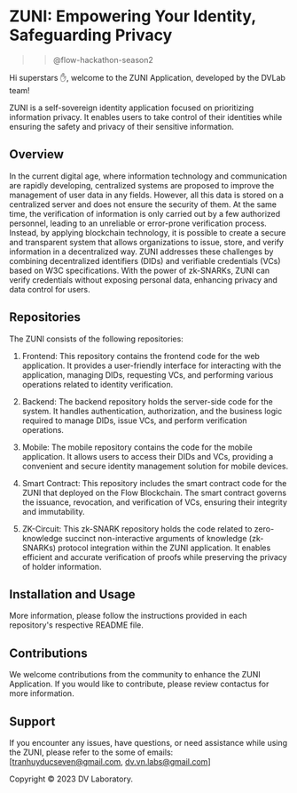# ZUNI: Empowering Your Identity, Safeguarding Privacy
>> @flow-hackathon-season2

Hi superstars ✋, welcome to the ZUNI Application, developed by the DVLab team! 

ZUNI is a self-sovereign identity application focused on prioritizing information privacy. It enables users to take control of their identities while ensuring the safety and privacy of their sensitive information.

## Overview
In the current digital age, where information technology and communication are rapidly developing, centralized systems are proposed to improve the management of user data in any fields. However, all this data is stored on a centralized server and does not ensure the security of them. At the same time, the verification of information is only carried out by a few authorized personnel, leading to an unreliable or error-prone verification process. Instead, by applying blockchain technology, it is possible to create a secure and transparent system that allows organizations to issue, store, and verify information in a decentralized way. ZUNI addresses these challenges by combining decentralized identifiers (DIDs) and verifiable credentials (VCs) based on W3C specifications. With the power of zk-SNARKs, ZUNI can verify credentials without exposing personal data, enhancing privacy and data control for users.

## Repositories
The ZUNI consists of the following repositories:

1. Frontend: This repository contains the frontend code for the web application. It provides a user-friendly interface for interacting with the application, managing DIDs, requesting VCs, and performing various operations related to identity verification.

2. Backend: The backend repository holds the server-side code for the system. It handles authentication, authorization, and the business logic required to manage DIDs, issue VCs, and perform verification operations.

3. Mobile: The mobile repository contains the code for the mobile application. It allows users to access their DIDs and VCs, providing a convenient and secure identity management solution for mobile devices.

4. Smart Contract: This repository includes the smart contract code for the ZUNI that deployed on the Flow Blockchain. The smart contract governs the issuance, revocation, and verification of VCs, ensuring their integrity and immutability.

5. ZK-Circuit: This zk-SNARK repository holds the code related to zero-knowledge succinct non-interactive arguments of knowledge (zk-SNARKs) protocol integration within the ZUNI application. It enables efficient and accurate verification of proofs while preserving the privacy of holder information.

## Installation and Usage
More information, please follow the instructions provided in each repository's respective README file. 

## Contributions
We welcome contributions from the community to enhance the ZUNI Application. If you would like to contribute, please review contactus for more information.

## Support
If you encounter any issues, have questions, or need assistance while using the ZUNI, please refer to the some of emails: [tranhuyducseven@gmail.com, dv.vn.labs@gmail.com]

Copyright © 2023 DV Laboratory.

